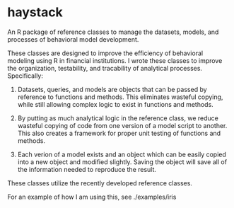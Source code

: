 haystack
========

An R package of reference classes to manage the datasets, models, and 
processes of behavioral model development.


 These classes are designed to improve the efficiency of behavioral modeling 
 using R in financial institutions.  I wrote these classes to improve the
 organization, testability, and tracability of analytical processes.
 Specifically:

 1. Datasets, queries, and models are objects that can be passed by reference
    to functions and methods. This eliminates wasteful copying, while
    still allowing complex logic to exist in functions and methods.

 2. By putting as much analytical logic in the reference class, we reduce
    wasteful copying of code from one version of a model script to another.
    This also creates a framework for proper unit testing of functions and
    methods. 

 3. Each verion of a model exists and an object which can be easily copied
    into a new object and modified slightly. Saving the object will save
    all of the information needed to reproduce the result. 

 These classes utilize the recently developed reference classes.

 For an example of how I am using this, see ./examples/iris
